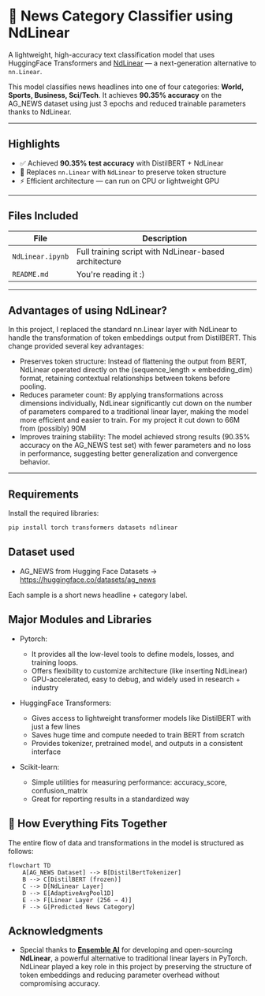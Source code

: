 # 📰 News Category Classifier using NdLinear

A lightweight, high-accuracy text classification model that uses HuggingFace Transformers and [NdLinear](https://github.com/ensemble-core/ndlinear) — a next-generation alternative to `nn.Linear`.

This model classifies news headlines into one of four categories: **World, Sports, Business, Sci/Tech**. It achieves **90.35% accuracy** on the AG_NEWS dataset using just 3 epochs and reduced trainable parameters thanks to NdLinear.

---

## Highlights

- ✅ Achieved **90.35% test accuracy** with DistilBERT + NdLinear
- 🔄 Replaces `nn.Linear` with `NdLinear` to preserve token structure
- ⚡ Efficient architecture — can run on CPU or lightweight GPU
---

## Files Included

| File | Description |
|------|-------------|
| `NdLinear.ipynb` | Full training script with NdLinear-based architecture |
| `README.md` | You're reading it :) |

---

## Advantages of using NdLinear?

In this project, I replaced the standard nn.Linear layer with NdLinear to handle the transformation of token embeddings output from DistilBERT. This change provided several key advantages:

- Preserves token structure: Instead of flattening the output from BERT, NdLinear operated directly on the (sequence_length × embedding_dim) format, retaining contextual relationships between tokens before pooling.
- Reduces parameter count: By applying transformations across dimensions individually, NdLinear significantly cut down on the number of parameters compared to a traditional linear layer, making the model more efficient and easier to train. For my project it cut down to 66M from (possibly) 90M
- Improves training stability: The model achieved strong results (90.35% accuracy on the AG_NEWS test set) with fewer parameters and no loss in performance, suggesting better generalization and convergence behavior.

---

## Requirements

Install the required libraries:

```bash
pip install torch transformers datasets ndlinear
```
## Dataset used
- AG_NEWS from Hugging Face Datasets -> https://huggingface.co/datasets/ag_news

Each sample is a short news headline + category label.

## Major Modules and Libraries

- Pytorch:
  - It provides all the low-level tools to define models, losses, and training loops.
  - Offers flexibility to customize architecture (like inserting NdLinear)
  - GPU-accelerated, easy to debug, and widely used in research + industry
 
- HuggingFace Transformers:
  - Gives access to lightweight transformer models like DistilBERT with just a few lines
  - Saves huge time and compute needed to train BERT from scratch
  - Provides tokenizer, pretrained model, and outputs in a consistent interface

- Scikit-learn:
  - Simple utilities for measuring performance: accuracy_score, confusion_matrix
  - Great for reporting results in a standardized way
 
## 🔄 How Everything Fits Together

The entire flow of data and transformations in the model is structured as follows:

```mermaid
flowchart TD
    A[AG_NEWS Dataset] --> B[DistilBertTokenizer]
    B --> C[DistilBERT (frozen)]
    C --> D[NdLinear Layer]
    D --> E[AdaptiveAvgPool1D]
    E --> F[Linear Layer (256 → 4)]
    F --> G[Predicted News Category]
```

## Acknowledgments

- Special thanks to **[Ensemble AI](https://github.com/ensemble-core/ndlinear)** for developing and open-sourcing **NdLinear**, a powerful alternative to traditional linear layers in PyTorch.  
  NdLinear played a key role in this project by preserving the structure of token embeddings and reducing parameter overhead without compromising accuracy.
